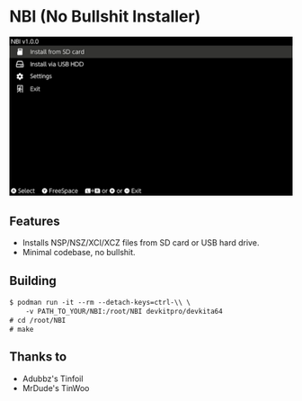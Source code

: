 # NBI (No Bullshit Installer)

![screenshot](screenshot.jpg)

## Features
- Installs NSP/NSZ/XCI/XCZ files from SD card or USB hard drive.
- Minimal codebase, no bullshit.

## Building
```
$ podman run -it --rm --detach-keys=ctrl-\\ \
	-v PATH_TO_YOUR/NBI:/root/NBI devkitpro/devkita64
# cd /root/NBI
# make
```

## Thanks to
- Adubbz's Tinfoil
- MrDude's TinWoo
